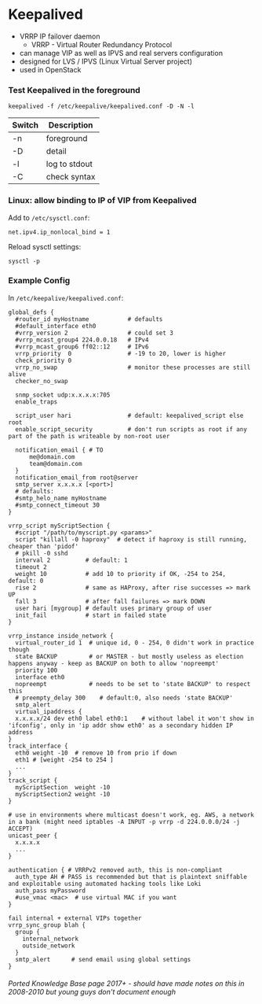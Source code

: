# Keepalived

- VRRP IP failover daemon
  - VRRP - Virtual Router Redundancy Protocol
- can manage VIP as well as IPVS and real servers configuration
- designed for LVS / IPVS (Linux Virtual Server project)
- used in OpenStack

<!-- INDEX_START -->
<!-- INDEX_END -->

### Test Keepalived in the foreground

```shell
keepalived -f /etc/keepalive/keepalived.conf -D -N -l
```

| Switch | Description   |
|--------|---------------|
| -n     | foreground    |
| -D     | detail        |
| -l     | log to stdout |
| -C     | check syntax  |

### Linux: allow binding to IP of VIP from Keepalived

Add to `/etc/sysctl.conf`:
```
net.ipv4.ip_nonlocal_bind = 1
```

Reload sysctl settings:

```shell
sysctl -p
```

### Example Config

In `/etc/keepalive/keepalived.conf`:

```
global_defs {
  #router_id myHostname           # defaults
  #default_interface eth0
  #vrrp_version 2                 # could set 3
  #vrrp_mcast_group4 224.0.0.18   # IPv4
  #vrrp_mcast_group6 ff02::12     # IPv6
  vrrp_priority  0                # -19 to 20, lower is higher
  check_priority 0
  vrrp_no_swap                    # monitor these processes are still alive
  checker_no_swap

  snmp_socket udp:x.x.x.x:705
  enable_traps

  script_user hari                # default: keepalived_script else root
  enable_script_security          # don't run scripts as root if any part of the path is writeable by non-root user

  notification_email { # TO
      me@domain.com
      team@domain.com
  }
  notification_email_from root@server
  smtp_server x.x.x.x [<port>]
  # defaults:
  #smtp_helo_name myHostname
  #smtp_connect_timeout 30
}

vrrp_script myScriptSection {
  #script "/path/to/myscript.py <params>"
  script "killall -0 haproxy"  # detect if haproxy is still running, cheaper than 'pidof'
  # pkill -0 sshd
  interval 2          # default: 1
  timeout 2
  weight 10           # add 10 to priority if OK, -254 to 254, default: 0
  rise 2              # same as HAProxy, after rise successes => mark UP
  fall 3              # after fall failures => mark DOWN
  user hari [mygroup] # default uses primary group of user
  init_fail           # start in failed state
}

vrrp_instance inside_network {
  virtual_router_id 1  # unique id, 0 - 254, 0 didn't work in practice though
  state BACKUP         # or MASTER - but mostly useless as election happens anyway - keep as BACKUP on both to allow 'nopreempt'
  priority 100
  interface eth0
  nopreempt            # needs to be set to 'state BACKUP' to respect this
  # preempty_delay 300    # default:0, also needs 'state BACKUP'
  smtp_alert
  virtual_ipaddress {
  x.x.x.x/24 dev eth0 label eth0:1    # without label it won't show in 'ifconfig', only in 'ip addr show eth0' as a secondary hidden IP address
}
track_interface {
  eth0 weight -10  # remove 10 from prio if down
  eth1 # [weight -254 to 254 ]
  ...
}
track_script {
  myScriptSection  weight -10
  myScriptSection2 weight -10
}

# use in environments where multicast doesn't work, eg. AWS, a network in a bank (might need iptables -A INPUT -p vrrp -d 224.0.0.0/24 -j ACCEPT)
unicast_peer {
  x.x.x.x
  ...
}

authentication { # VRRPv2 removed auth, this is non-compliant
  auth_type AH # PASS is recommended but that is plaintext sniffable and exploitable using automated hacking tools like Loki
  auth_pass myPassword
  #use_vmac <mac>  # use virtual MAC if you want
}

fail internal + external VIPs together
vrrp_sync_group blah {
  group {
    internal_network
    outside_network
  }
  smtp_alert      # send email using global settings
}
```

###### Ported Knowledge Base page 2017+ - should have made notes on this in 2008-2010 but young guys don't document enough
